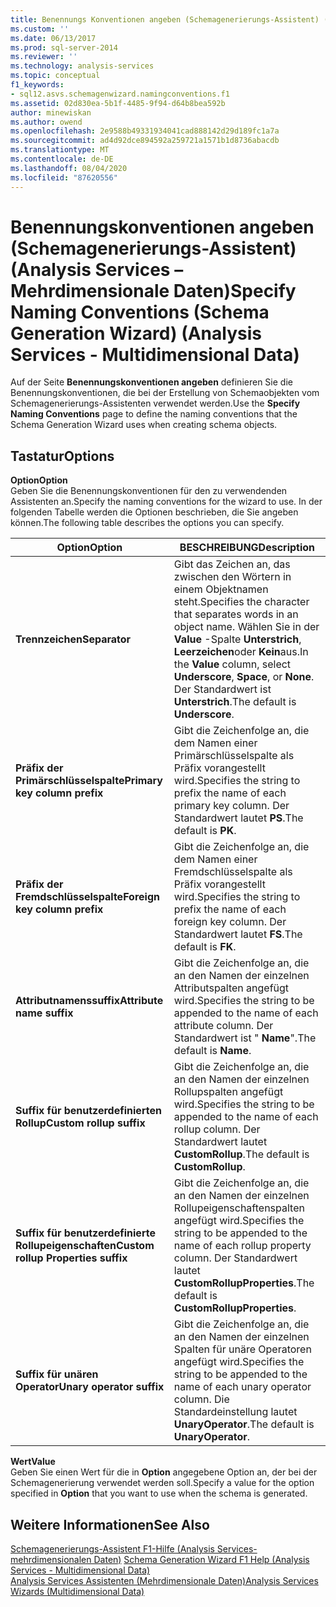 ```yaml
---
title: Benennungs Konventionen angeben (Schemagenerierungs-Assistent) (Analysis Services-Mehrdimensionale Daten) | Microsoft-Dokumentation
ms.custom: ''
ms.date: 06/13/2017
ms.prod: sql-server-2014
ms.reviewer: ''
ms.technology: analysis-services
ms.topic: conceptual
f1_keywords:
- sql12.asvs.schemagenwizard.namingconventions.f1
ms.assetid: 02d830ea-5b1f-4485-9f94-d64b8bea592b
author: minewiskan
ms.author: owend
ms.openlocfilehash: 2e9588b49331934041cad888142d29d189fc1a7a
ms.sourcegitcommit: ad4d92dce894592a259721a1571b1d8736abacdb
ms.translationtype: MT
ms.contentlocale: de-DE
ms.lasthandoff: 08/04/2020
ms.locfileid: "87620556"
---
```

# <a name="specify-naming-conventions-schema-generation-wizard-analysis-services---multidimensional-data"></a><span data-ttu-id="4d171-102">Benennungskonventionen angeben (Schemagenerierungs-Assistent) (Analysis Services – Mehrdimensionale Daten)</span><span class="sxs-lookup"><span data-stu-id="4d171-102">Specify Naming Conventions (Schema Generation Wizard) (Analysis Services - Multidimensional Data)</span></span>
  <span data-ttu-id="4d171-103">Auf der Seite **Benennungskonventionen angeben** definieren Sie die Benennungskonventionen, die bei der Erstellung von Schemaobjekten vom Schemagenerierungs-Assistenten verwendet werden.</span><span class="sxs-lookup"><span data-stu-id="4d171-103">Use the **Specify Naming Conventions** page to define the naming conventions that the Schema Generation Wizard uses when creating schema objects.</span></span>  
  
## <a name="options"></a><span data-ttu-id="4d171-104">Tastatur</span><span class="sxs-lookup"><span data-stu-id="4d171-104">Options</span></span>  
 <span data-ttu-id="4d171-105">**Option**</span><span class="sxs-lookup"><span data-stu-id="4d171-105">**Option**</span></span>  
 <span data-ttu-id="4d171-106">Geben Sie die Benennungskonventionen für den zu verwendenden Assistenten an.</span><span class="sxs-lookup"><span data-stu-id="4d171-106">Specify the naming conventions for the wizard to use.</span></span> <span data-ttu-id="4d171-107">In der folgenden Tabelle werden die Optionen beschrieben, die Sie angeben können.</span><span class="sxs-lookup"><span data-stu-id="4d171-107">The following table describes the options you can specify.</span></span>  
  
|<span data-ttu-id="4d171-108">Option</span><span class="sxs-lookup"><span data-stu-id="4d171-108">Option</span></span>|<span data-ttu-id="4d171-109">BESCHREIBUNG</span><span class="sxs-lookup"><span data-stu-id="4d171-109">Description</span></span>|  
|------------|-----------------|  
|<span data-ttu-id="4d171-110">**Trennzeichen**</span><span class="sxs-lookup"><span data-stu-id="4d171-110">**Separator**</span></span>|<span data-ttu-id="4d171-111">Gibt das Zeichen an, das zwischen den Wörtern in einem Objektnamen steht.</span><span class="sxs-lookup"><span data-stu-id="4d171-111">Specifies the character that separates words in an object name.</span></span> <span data-ttu-id="4d171-112">Wählen Sie in der **Value** -Spalte **Unterstrich**, **Leerzeichen**oder **Kein**aus.</span><span class="sxs-lookup"><span data-stu-id="4d171-112">In the **Value** column, select **Underscore**, **Space**, or **None**.</span></span> <span data-ttu-id="4d171-113">Der Standardwert ist **Unterstrich**.</span><span class="sxs-lookup"><span data-stu-id="4d171-113">The default is **Underscore**.</span></span>|  
|<span data-ttu-id="4d171-114">**Präfix der Primärschlüsselspalte**</span><span class="sxs-lookup"><span data-stu-id="4d171-114">**Primary key column prefix**</span></span>|<span data-ttu-id="4d171-115">Gibt die Zeichenfolge an, die dem Namen einer Primärschlüsselspalte als Präfix vorangestellt wird.</span><span class="sxs-lookup"><span data-stu-id="4d171-115">Specifies the string to prefix the name of each primary key column.</span></span> <span data-ttu-id="4d171-116">Der Standardwert lautet **PS**.</span><span class="sxs-lookup"><span data-stu-id="4d171-116">The default is **PK**.</span></span>|  
|<span data-ttu-id="4d171-117">**Präfix der Fremdschlüsselspalte**</span><span class="sxs-lookup"><span data-stu-id="4d171-117">**Foreign key column prefix**</span></span>|<span data-ttu-id="4d171-118">Gibt die Zeichenfolge an, die dem Namen einer Fremdschlüsselspalte als Präfix vorangestellt wird.</span><span class="sxs-lookup"><span data-stu-id="4d171-118">Specifies the string to prefix the name of each foreign key column.</span></span> <span data-ttu-id="4d171-119">Der Standardwert lautet **FS**.</span><span class="sxs-lookup"><span data-stu-id="4d171-119">The default is **FK**.</span></span>|  
|<span data-ttu-id="4d171-120">**Attributnamenssuffix**</span><span class="sxs-lookup"><span data-stu-id="4d171-120">**Attribute name suffix**</span></span>|<span data-ttu-id="4d171-121">Gibt die Zeichenfolge an, die an den Namen der einzelnen Attributspalten angefügt wird.</span><span class="sxs-lookup"><span data-stu-id="4d171-121">Specifies the string to be appended to the name of each attribute column.</span></span> <span data-ttu-id="4d171-122">Der Standardwert ist " **Name**".</span><span class="sxs-lookup"><span data-stu-id="4d171-122">The default is **Name**.</span></span>|  
|<span data-ttu-id="4d171-123">**Suffix für benutzerdefinierten Rollup**</span><span class="sxs-lookup"><span data-stu-id="4d171-123">**Custom rollup suffix**</span></span>|<span data-ttu-id="4d171-124">Gibt die Zeichenfolge an, die an den Namen der einzelnen Rollupspalten angefügt wird.</span><span class="sxs-lookup"><span data-stu-id="4d171-124">Specifies the string to be appended to the name of each rollup column.</span></span> <span data-ttu-id="4d171-125">Der Standardwert lautet **CustomRollup**.</span><span class="sxs-lookup"><span data-stu-id="4d171-125">The default is **CustomRollup**.</span></span>|  
|<span data-ttu-id="4d171-126">**Suffix für benutzerdefinierte Rollupeigenschaften**</span><span class="sxs-lookup"><span data-stu-id="4d171-126">**Custom rollup Properties suffix**</span></span>|<span data-ttu-id="4d171-127">Gibt die Zeichenfolge an, die an den Namen der einzelnen Rollupeigenschaftenspalten angefügt wird.</span><span class="sxs-lookup"><span data-stu-id="4d171-127">Specifies the string to be appended to the name of each rollup property column.</span></span> <span data-ttu-id="4d171-128">Der Standardwert lautet **CustomRollupProperties**.</span><span class="sxs-lookup"><span data-stu-id="4d171-128">The default is **CustomRollupProperties**.</span></span>|  
|<span data-ttu-id="4d171-129">**Suffix für unären Operator**</span><span class="sxs-lookup"><span data-stu-id="4d171-129">**Unary operator suffix**</span></span>|<span data-ttu-id="4d171-130">Gibt die Zeichenfolge an, die an den Namen der einzelnen Spalten für unäre Operatoren angefügt wird.</span><span class="sxs-lookup"><span data-stu-id="4d171-130">Specifies the string to be appended to the name of each unary operator column.</span></span> <span data-ttu-id="4d171-131">Die Standardeinstellung lautet **UnaryOperator**.</span><span class="sxs-lookup"><span data-stu-id="4d171-131">The default is **UnaryOperator**.</span></span>|  
  
 <span data-ttu-id="4d171-132">**Wert**</span><span class="sxs-lookup"><span data-stu-id="4d171-132">**Value**</span></span>  
 <span data-ttu-id="4d171-133">Geben Sie einen Wert für die in **Option** angegebene Option an, der bei der Schemagenerierung verwendet werden soll.</span><span class="sxs-lookup"><span data-stu-id="4d171-133">Specify a value for the option specified in **Option** that you want to use when the schema is generated.</span></span>  
  
## <a name="see-also"></a><span data-ttu-id="4d171-134">Weitere Informationen</span><span class="sxs-lookup"><span data-stu-id="4d171-134">See Also</span></span>  
 <span data-ttu-id="4d171-135">[Schemagenerierungs-Assistent F1-Hilfe &#40;Analysis Services-mehrdimensionalen Daten&#41;](schema-generation-wizard-f1-help-analysis-services-multidimensional-data.md) </span><span class="sxs-lookup"><span data-stu-id="4d171-135">[Schema Generation Wizard F1 Help &#40;Analysis Services - Multidimensional Data&#41;](schema-generation-wizard-f1-help-analysis-services-multidimensional-data.md) </span></span>  
 [<span data-ttu-id="4d171-136">Analysis Services Assistenten &#40;Mehrdimensionale Daten&#41;</span><span class="sxs-lookup"><span data-stu-id="4d171-136">Analysis Services Wizards &#40;Multidimensional Data&#41;</span></span>](analysis-services-wizards-multidimensional-data.md)  
  
  

